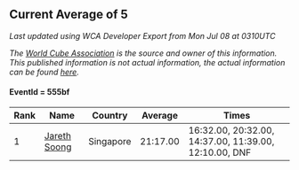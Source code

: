 ## Current Average of 5

*Last updated using WCA Developer Export from Mon Jul 08 at 0310UTC*

*The [World Cube Association](https://www.worldcubeassociation.org) is the source and owner of this information. This published information is not actual information, the actual information can be found [here](https://www.worldcubeassociation.org/results).*

#### EventId = 555bf

|Rank|Name|Country|Average|Times|  
|--|--|--|--|--|  
|1|[Jareth Soong](https://www.worldcubeassociation.org/persons/2016SOON01)|Singapore|21:17.00|16:32.00, 20:32.00, 14:37.00, 11:39.00, 12:10.00, DNF|  
